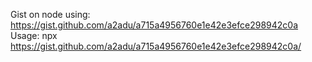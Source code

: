 Gist on node using: https://gist.github.com/a2adu/a715a4956760e1e42e3efce298942c0a
Usage: npx https://gist.github.com/a2adu/a715a4956760e1e42e3efce298942c0a/
